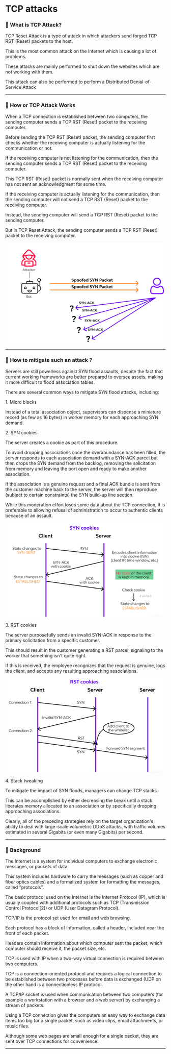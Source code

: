 TCP attacks
===========

### 🔵 What is TCP Attack?

TCP Reset Attack is a type of attack in which attackers send forged TCP RST (Reset) packets to the host. 

This is the most common attack on the Internet which is causing a lot of problems.

These attacks are mainly performed to shut down the websites which are not working with them. 
 
This attack can also be performed to perform a Distributed Denial-of-Service Attack

  

* * *

### 🔵 How or TCP Attack Works

When a TCP connection is established between two computers, the sending computer sends a TCP RST (Reset) packet to the receiving computer.  
  
Before sending the TCP RST (Reset) packet, the sending computer first checks whether the receiving computer is actually listening for the communication or not.  
  
If the receiving computer is not listening for the communication, then the sending computer sends a TCP RST (Reset) packet to the receiving computer.  
  
This TCP RST (Reset) packet is normally sent when the receiving computer has not sent an acknowledgment for some time.  
  
If the receiving computer is actually listening for the communication, then the sending computer will not send a TCP RST (Reset) packet to the receiving computer.  
  
Instead, the sending computer will send a TCP RST (Reset) packet to the sending computer.  
  
But in TCP Reset Attack, the sending computer sends a TCP RST (Reset) packet to the receiving computer.

  
  
![img](tcp.png)  

* * *

### 🔵 How to mitigate such an attack ?

Servers are still powerless against SYN flood assaults, despite the fact that current working frameworks are better prepared to oversee assets, making it more difficult to flood association tables.

There are several common ways to mitigate SYN flood attacks, including:

1\. Micro blocks

Instead of a total association object, supervisors can dispense a miniature record (as few as 16 bytes) in worker memory for each approaching SYN demand.

2\. SYN cookies

The server creates a cookie as part of this procedure. 

To avoid dropping associations once the overabundance has been filled, the server responds to each association demand with a SYN-ACK parcel but then drops the SYN demand from the backlog, removing the solicitation from memory and leaving the port open and ready to make another association.

If the association is a genuine request and a final ACK bundle is sent from the customer machine back to the server, the server will then reproduce (subject to certain constraints) the SYN build-up line section. 

While this moderation effort loses some data about the TCP connection, it is preferable to allowing refusal of administration to occur to authentic clients because of an assault.

![syn](syn.png)  

3\. RST cookies

The server purposefully sends an invalid SYN-ACK in response to the primary solicitation from a specific customer. 

This should result in the customer generating a RST parcel, signaling to the worker that something isn't quite right. 

If this is received, the employee recognizes that the request is genuine, logs the client, and accepts any resulting approaching associations.

![rst](rst.png)  

4\. Stack tweaking

To mitigate the impact of SYN floods, managers can change TCP stacks. 

This can be accomplished by either decreasing the break until a stack liberates memory allocated to an association or by specifically dropping approaching associations.

 Clearly, all of the preceding strategies rely on the target organization's ability to deal with large-scale volumetric DDoS attacks, with traffic volumes estimated in several Gigabits (or even many Gigabits) per second.

  

* * *

### 🔵 Background

The Internet is a system for individual computers to exchange electronic messages, or packets of data.

This system includes hardware to carry the messages (such as copper and fiber optics cables) and a formalized system for formatting the messages, called "protocols". 

The basic protocol used on the Internet is the Internet Protocol (IP), which is usually coupled with additional protocols such as TCP (Transmission Control Protocol\[2\]) or UDP (User Datagram Protocol).
 
TCP/IP is the protocol set used for email and web browsing. 

Each protocol has a block of information, called a header, included near the front of each packet. 

Headers contain information about which computer sent the packet, which computer should receive it, the packet size, etc.

TCP is used with IP when a two-way virtual connection is required between two computers.

 TCP is a connection-oriented protocol and requires a logical connection to be established between two processes before data is exchanged (UDP on the other hand is a connectionless IP protocol.
 
A TCP/IP socket is used when communication between two computers (for example a workstation with a browser and a web server) by exchanging a stream of packets.

 Using a TCP connection gives the computers an easy way to exchange data items too big for a single packet, such as video clips, email attachments, or music files.
 
 Although some web pages are small enough for a single packet, they are sent over TCP connections for convenience.

* * *
